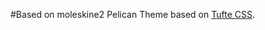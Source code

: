 #Based on moleskine2
Pelican Theme based on [Tufte CSS](https://github.com/edwardtufte/tufte-css). 
